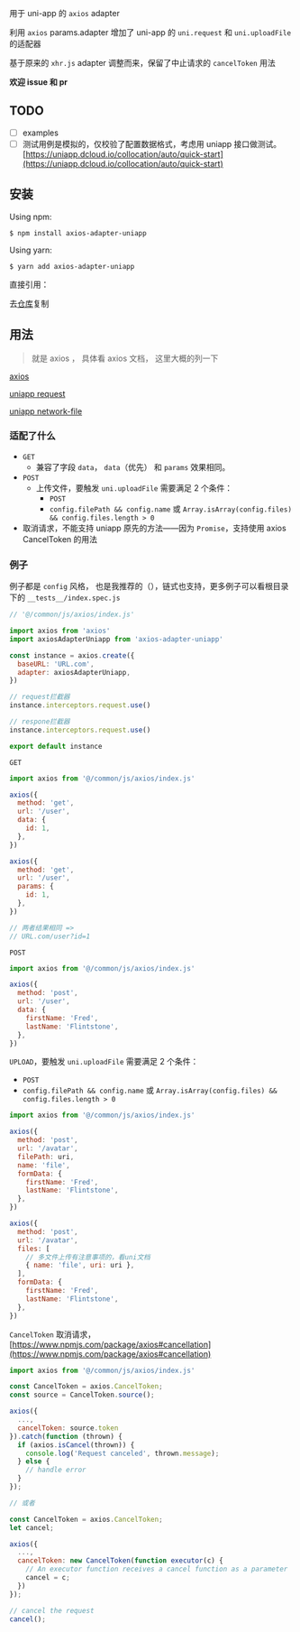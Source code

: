用于 uni-app 的 `axios` adapter

利用 `axios` params.adapter 增加了 uni-app 的 `uni.request` 和 `uni.uploadFile` 的适配器

基于原来的 `xhr.js` adapter 调整而来，保留了中止请求的 `cancelToken` 用法

**欢迎 issue 和 pr**

## TODO

- [ ] examples
- [ ] 测试用例是模拟的，仅校验了配置数据格式，考虑用 uniapp 接口做测试。 [https://uniapp.dcloud.io/collocation/auto/quick-start](https://uniapp.dcloud.io/collocation/auto/quick-start)

## 安装

Using npm:

`$ npm install axios-adapter-uniapp`

Using yarn:

`$ yarn add axios-adapter-uniapp`

直接引用：

去[仓库](https://github.com/lcysgsg/axios-adapter-uniapp)复制

## 用法

> 就是 axios ， 具体看 axios 文档， 这里大概的列一下

[axios](https://www.npmjs.com/package/axios)

[uniapp request](https://uniapp.dcloud.io/api/request/request)

[uniapp network-file](https://uniapp.dcloud.io/api/request/network-file)

### 适配了什么

- `GET`
  - 兼容了字段 `data`， `data`（优先） 和 `params` 效果相同。
- `POST`
  - 上传文件，要触发 `uni.uploadFile` 需要满足 2 个条件：
    - `POST`
    - `config.filePath && config.name` 或 `Array.isArray(config.files) && config.files.length > 0`
- 取消请求，不能支持 uniapp 原先的方法——因为 `Promise`，支持使用 axios CancelToken 的用法

### 例子

例子都是 `config` 风格， 也是我推荐的（），链式也支持，更多例子可以看根目录下的 `__tests__/index.spec.js`

```js
// '@/common/js/axios/index.js'

import axios from 'axios'
import axiosAdapterUniapp from 'axios-adapter-uniapp'

const instance = axios.create({
  baseURL: 'URL.com',
  adapter: axiosAdapterUniapp,
})

// request拦截器
instance.interceptors.request.use()

// respone拦截器
instance.interceptors.request.use()

export default instance
```

`GET`

```js
import axios from '@/common/js/axios/index.js'

axios({
  method: 'get',
  url: '/user',
  data: {
    id: 1,
  },
})

axios({
  method: 'get',
  url: '/user',
  params: {
    id: 1,
  },
})

// 两者结果相同 =>
// URL.com/user?id=1
```

`POST`

```js
import axios from '@/common/js/axios/index.js'

axios({
  method: 'post',
  url: '/user',
  data: {
    firstName: 'Fred',
    lastName: 'Flintstone',
  },
})
```

`UPLOAD`，要触发 `uni.uploadFile` 需要满足 2 个条件：

- `POST`
- `config.filePath && config.name` 或 `Array.isArray(config.files) && config.files.length > 0`

```js
import axios from '@/common/js/axios/index.js'

axios({
  method: 'post',
  url: '/avatar',
  filePath: uri,
  name: 'file',
  formData: {
    firstName: 'Fred',
    lastName: 'Flintstone',
  },
})

axios({
  method: 'post',
  url: '/avatar',
  files: [
    // 多文件上传有注意事项的，看uni文档
    { name: 'file', uri: uri },
  ],
  formData: {
    firstName: 'Fred',
    lastName: 'Flintstone',
  },
})
```

`CancelToken` 取消请求， [https://www.npmjs.com/package/axios#cancellation](https://www.npmjs.com/package/axios#cancellation)

```js
import axios from '@/common/js/axios/index.js'

const CancelToken = axios.CancelToken;
const source = CancelToken.source();

axios({
  ...,
  cancelToken: source.token
}).catch(function (thrown) {
  if (axios.isCancel(thrown)) {
    console.log('Request canceled', thrown.message);
  } else {
    // handle error
  }
});

// 或者

const CancelToken = axios.CancelToken;
let cancel;

axios({
  ...,
  cancelToken: new CancelToken(function executor(c) {
    // An executor function receives a cancel function as a parameter
    cancel = c;
  })
});

// cancel the request
cancel();
```

